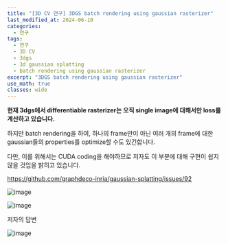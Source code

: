 ```yaml
---
title: "[3D CV 연구] 3DGS batch rendering using gaussian rasterizer"
last_modified_at: 2024-06-10
categories:
  - 연구
tags:
  - 연구
  - 3D CV
  - 3dgs
  - 3d gaussian splatting
  - batch rendering using gaussian rasterizer
excerpt: "3DGS batch rendering using gaussian rasterizer"
use_math: true
classes: wide
---
```


**현재 3dgs에서 differentiable rasterizer는 오직 single image에 대해서만 loss를 계산하고 있습니다.**

하지만 batch rendering을 하여, 하나의 frame만이 아닌 여러 개의 frame에 대한 gaussian들의 properties를 optimize할 수도 있긴합니다.

다만, 이를 위해서는 CUDA coding을 해야하므로 저자도 이 부분에 대해 구현이 쉽지 않을 것임을 밝히고 있습니다.

https://github.com/graphdeco-inria/gaussian-splatting/issues/92

![image](https://github.com/sandokim/sandokim.github.io/assets/74639652/aee609a9-02e1-4bd1-8677-dbb6d7c43034)

![image](https://github.com/sandokim/sandokim.github.io/assets/74639652/4928d4b6-64af-4a47-8df5-25977255ee61)

저자의 답변

![image](https://github.com/sandokim/sandokim.github.io/assets/74639652/ba39f82d-e757-49fd-8878-1dbe6a3618e4)

